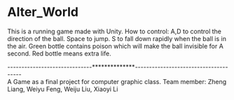 # Alter_World

This is a running game made with Unity.
How to control: A,D to control the direction of the ball. Space to jump. S to fall down rapidly when the ball is in the air. Green bottle contains poison which will make the ball invisible for A second. Red bottle means extra life. 

------------------------------**************--------------------------------------<br>
A Game as a final project for computer graphic class.
Team member: Zheng Liang, Weiyu Feng, Weiju Liu, Xiaoyi Li
